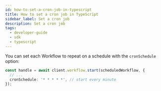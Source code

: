 ```yaml
---
id: how-to-set-a-cron-job-in-typescript
title: How to set a cron job in TypeScript
sidebar_label: Set a cron job
description: Set a cron job
tags:
  - developer-guide
  - sdk
  - typescript
---
```


You can set each Workflow to repeat on a schedule with the `cronSchedule` option:

```typescript
const handle = await client.workflow.start(scheduledWorkflow, {
  // ...
  cronSchedule: '* * * * *', // start every minute
});
```
